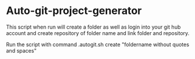 # Auto-git-project-generator
This script when run will create a folder as well as login into your git hub account and create repository of folder name and link folder and repository.


Run the script with command .autogit.sh create "foldername without quotes and spaces"

